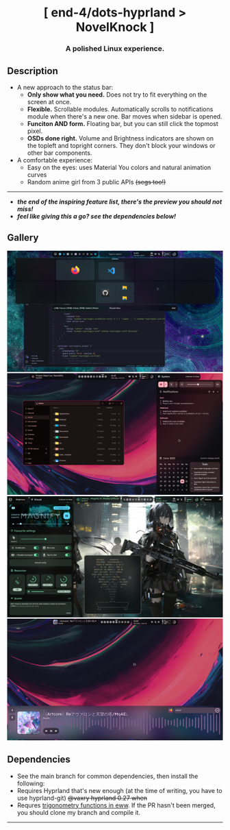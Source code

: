 <div align="center">
    <h1>[ end-4/dots-hyprland > NovelKnock ]</h1>
    <h3> A polished Linux experience. </h3>
</div>

## Description
- A new approach to the status bar:
  - **Only show what you need.** Does not try to fit everything on the screen at once.
  - **Flexible.** Scrollable modules. Automatically scrolls to notifications module when there's a new one. Bar moves when sidebar is opened.
  - **Funciton AND form.** Floating bar, but you can still click the topmost pixel.
  - **OSDs done right.** Volume and Brightness indicators are shown on the topleft and topright corners. They don't block your windows or other bar components.
- A comfortable experience:
  - Easy on the eyes: uses Material You colors and natural animation curves
  - Random anime girl from 3 public APIs ~~(segs too!)~~

---

- **_the end of the inspiring feature list, there's the preview you should not miss!_**
- **_feel like giving this a go? see the dependencies below!_**

## Gallery
![end-4/dots-hyprland](./assets/novelknock-7.png)
![end-4/dots-hyprland](./assets/novelknock-4.png)
![end-4/dots-hyprland](./assets/novelknock-6.png)
![end-4/dots-hyprland](./assets/novelknock-3.png)


## Dependencies
- See the main branch for common dependencies, then install the following:
- Requires Hyprland that's new enough (at the time of writing, you have to use hyprland-git) ~~@vaxry hyprland 0.27 when~~
- Requres [trigonometry functions in eww](https://github.com/elkowar/eww/pull/823). If the PR hasn't been merged, you should clone my branch and compile it.
---
